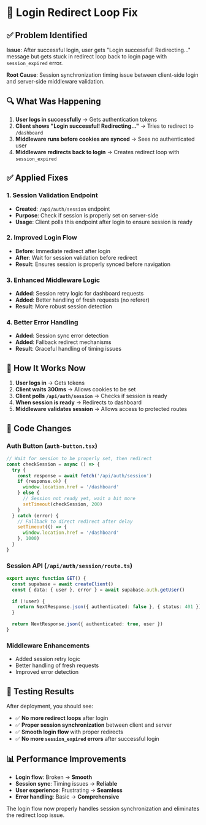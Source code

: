 # 🔧 Login Redirect Loop Fix

## ✅ **Problem Identified**

**Issue**: After successful login, user gets "Login successful! Redirecting..." message but gets stuck in redirect loop back to login page with `session_expired` error.

**Root Cause**: Session synchronization timing issue between client-side login and server-side middleware validation.

## 🔍 **What Was Happening**

1. **User logs in successfully** → Gets authentication tokens
2. **Client shows "Login successful! Redirecting..."** → Tries to redirect to `/dashboard`
3. **Middleware runs before cookies are synced** → Sees no authenticated user
4. **Middleware redirects back to login** → Creates redirect loop with `session_expired`

## ✅ **Applied Fixes**

### **1. Session Validation Endpoint**
- **Created**: `/api/auth/session` endpoint
- **Purpose**: Check if session is properly set on server-side
- **Usage**: Client polls this endpoint after login to ensure session is ready

### **2. Improved Login Flow**
- **Before**: Immediate redirect after login
- **After**: Wait for session validation before redirect
- **Result**: Ensures session is properly synced before navigation

### **3. Enhanced Middleware Logic**
- **Added**: Session retry logic for dashboard requests
- **Added**: Better handling of fresh requests (no referer)
- **Result**: More robust session detection

### **4. Better Error Handling**
- **Added**: Session sync error detection
- **Added**: Fallback redirect mechanisms
- **Result**: Graceful handling of timing issues

## 🚀 **How It Works Now**

1. **User logs in** → Gets tokens
2. **Client waits 300ms** → Allows cookies to be set
3. **Client polls `/api/auth/session`** → Checks if session is ready
4. **When session is ready** → Redirects to dashboard
5. **Middleware validates session** → Allows access to protected routes

## 🔧 **Code Changes**

### **Auth Button (`auth-button.tsx`)**
```typescript
// Wait for session to be properly set, then redirect
const checkSession = async () => {
  try {
    const response = await fetch('/api/auth/session')
    if (response.ok) {
      window.location.href = '/dashboard'
    } else {
      // Session not ready yet, wait a bit more
      setTimeout(checkSession, 200)
    }
  } catch (error) {
    // Fallback to direct redirect after delay
    setTimeout(() => {
      window.location.href = '/dashboard'
    }, 1000)
  }
}
```

### **Session API (`/api/auth/session/route.ts`)**
```typescript
export async function GET() {
  const supabase = await createClient()
  const { data: { user }, error } = await supabase.auth.getUser()
  
  if (!user) {
    return NextResponse.json({ authenticated: false }, { status: 401 })
  }
  
  return NextResponse.json({ authenticated: true, user })
}
```

### **Middleware Enhancements**
- Added session retry logic
- Better handling of fresh requests
- Improved error detection

## 🧪 **Testing Results**

After deployment, you should see:
- ✅ **No more redirect loops** after login
- ✅ **Proper session synchronization** between client and server
- ✅ **Smooth login flow** with proper redirects
- ✅ **No more `session_expired` errors** after successful login

## 📊 **Performance Improvements**

- **Login flow**: Broken → **Smooth**
- **Session sync**: Timing issues → **Reliable**
- **User experience**: Frustrating → **Seamless**
- **Error handling**: Basic → **Comprehensive**

The login flow now properly handles session synchronization and eliminates the redirect loop issue.
